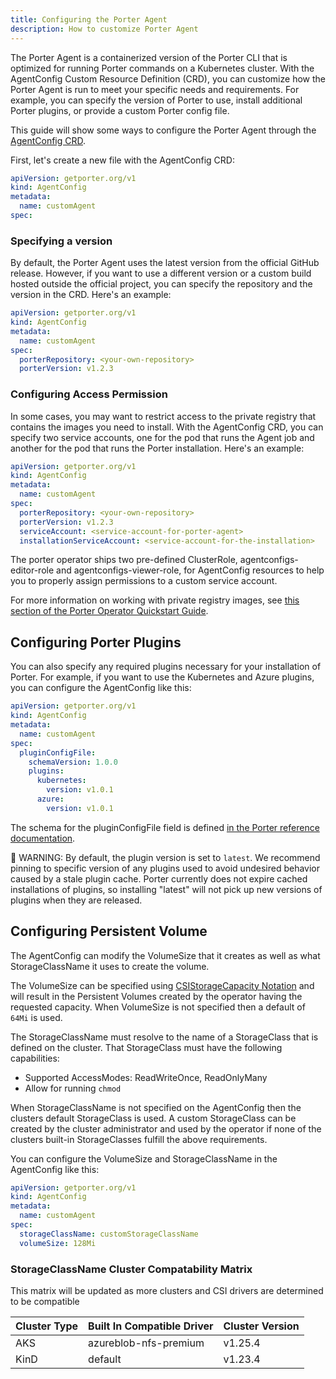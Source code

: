 ```yaml
---
title: Configuring the Porter Agent
description: How to customize Porter Agent
---
```


The Porter Agent is a containerized version of the Porter CLI that is optimized for running Porter commands on a Kubernetes cluster. With the AgentConfig Custom Resource Definition (CRD), you can customize how the Porter Agent is run to meet your specific needs and requirements. For example, you can specify the version of Porter to use, install additional Porter plugins, or provide a custom Porter config file.

This guide will show some ways to configure the Porter Agent through the [AgentConfig CRD](/operator/file-format/#agentconfig).

First, let's create a new file with the AgentConfig CRD:

```yaml
apiVersion: getporter.org/v1
kind: AgentConfig
metadata:
  name: customAgent
spec:
```

### Specifying a version

By default, the Porter Agent uses the latest version from the official GitHub release. However, if you want to use a different version or a custom build hosted outside the official project, you can specify the repository and the version in the CRD. Here's an example:

```yaml
apiVersion: getporter.org/v1
kind: AgentConfig
metadata:
  name: customAgent
spec:
  porterRepository: <your-own-repository>
  porterVersion: v1.2.3
```

### Configuring Access Permission

In some cases, you may want to restrict access to the private registry that contains the images you need to install. With the AgentConfig CRD, you can specify two service accounts, one for the pod that runs the Agent job and another for the pod that runs the Porter installation. Here's an example:

```yaml
apiVersion: getporter.org/v1
kind: AgentConfig
metadata:
  name: customAgent
spec:
  porterRepository: <your-own-repository>
  porterVersion: v1.2.3
  serviceAccount: <service-account-for-porter-agent>
  installationServiceAccount: <service-account-for-the-installation>
```

The porter operator ships two pre-defined ClusterRole, agentconfigs-editor-role and agentconfigs-viewer-role, for AgentConfig resources to help you to properly assign permissions to a custom service account.

For more information on working with private registry images, see [this section of the Porter Operator Quickstart Guide](/quickstart/#private-bundle-registries).

## Configuring Porter Plugins

You can also specify any required plugins necessary for your installation of Porter. For example, if you want to use the Kubernetes and Azure plugins, you can configure the AgentConfig like this:

```yaml
apiVersion: getporter.org/v1
kind: AgentConfig
metadata:
  name: customAgent
spec:
  pluginConfigFile:
    schemaVersion: 1.0.0
    plugins:
      kubernetes:
        version: v1.0.1
      azure:
        version: v1.0.1
```

The schema for the pluginConfigFile field is defined [in the Porter reference documentation](/reference/file-formats/#plugins).

🚨 WARNING: By default, the plugin version is set to `latest`. We recommend pinning to specific version of any plugins used to avoid undesired behavior caused by a stale plugin cache. Porter currently does not expire cached installations of plugins, so installing "latest" will not pick up new versions of plugins when they are released.

## Configuring Persistent Volume

The AgentConfig can modify the VolumeSize that it creates as well as what StorageClassName it uses to create the volume.

The VolumeSize can be specified using [CSIStorageCapacity Notation] and will result in the Persistent Volumes created by the operator having the requested capacity. When VolumeSize is not specified then a default of `64Mi` is used.

The StorageClassName must resolve to the name of a StorageClass that is defined on the cluster. That StorageClass must have the following capabilities:

- Supported AccessModes: ReadWriteOnce, ReadOnlyMany
- Allow for running `chmod`

When StorageClassName is not specified on the AgentConfig then the clusters default StorageClass is used. A custom StorageClass can be created by the cluster administrator and used by the operator if none of the clusters built-in StorageClasses fulfill the above requirements.

You can configure the VolumeSize and StorageClassName in the AgentConfig like this:

```yaml
apiVersion: getporter.org/v1
kind: AgentConfig
metadata:
  name: customAgent
spec:
  storageClassName: customStorageClassName
  volumeSize: 128Mi
```

[csistoragecapacity notation]: https://kubernetes.io/docs/reference/kubernetes-api/config-and-storage-resources/csi-storage-capacity-v1/

### StorageClassName Cluster Compatability Matrix

This matrix will be updated as more clusters and CSI drivers are determined to be compatible

| Cluster Type | Built In Compatible Driver | Cluster Version |
| ------------ | -------------------------- | --------------- |
| AKS          | azureblob-nfs-premium      | v1.25.4         |
| KinD         | default                    | v1.23.4         |

